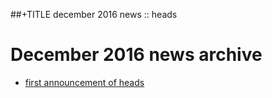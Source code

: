 ##+TITLE december 2016 news :: heads

December 2016 news archive
==========================

* [first announcement of heads](heads-announcement.html)
